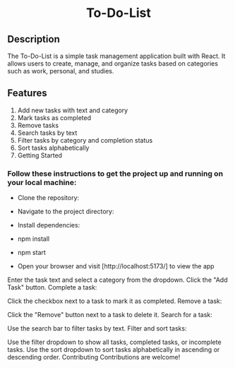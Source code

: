 # <h1 align="center"> To-Do-List </h1>
## Description
The To-Do-List is a simple task management application built with React. It allows users to create, manage, and organize tasks based on categories such as work, personal, and studies.

## Features
1. Add new tasks with text and category
2. Mark tasks as completed
3. Remove tasks
4. Search tasks by text
5. Filter tasks by category and completion status
6. Sort tasks alphabetically
7. Getting Started

### Follow these instructions to get the project up and running on your local machine:

- Clone the repository:
- Navigate to the project directory:
- Install dependencies:

- npm install
- npm start
- Open your browser and visit [http://localhost:5173/] to view the app

Enter the task text and select a category from the dropdown.
Click the "Add Task" button.
Complete a task:

Click the checkbox next to a task to mark it as completed.
Remove a task:

Click the "Remove" button next to a task to delete it.
Search for a task:

Use the search bar to filter tasks by text.
Filter and sort tasks:



Use the filter dropdown to show all tasks, completed tasks, or incomplete tasks.
Use the sort dropdown to sort tasks alphabetically in ascending or descending order.
Contributing
Contributions are welcome!
